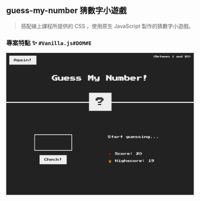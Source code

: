 ## guess-my-number 猜數字小遊戲

> 搭配線上課程所提供的 CSS ，使用原生 JavaScript 製作的猜數字小遊戲。

### 專案特點 ✨ <code>#Vanilla.js</code><code>#DOM</code><code>#E</code>

<img src="./img-0.jpg">
